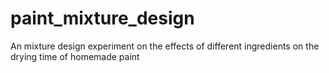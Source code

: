 # paint_mixture_design
An mixture design experiment on the effects of different ingredients on the drying time of homemade paint
